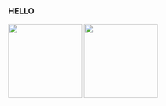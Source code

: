 ### HELLO
<img height="150px" src="https://github-readme-stats.vercel.app/api/top-langs/?username=Erick-hora&layout=compact&langs_count=7&theme=dark"/>
<img height="150px" src="https://github-readme-stats.vercel.app/api?username=Erick-hora&show_icons=true&theme=dark"/>
